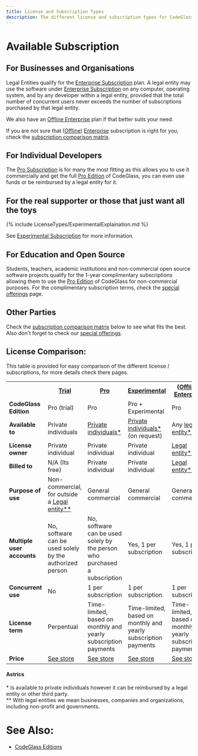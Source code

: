 ```yaml
---
title: License and Subscription Types
description: The different license and subscription types for CodeGlass
---
```

# Available Subscription

## For Businesses and Organisations
Legal Entities qualify for the [Enterprise Subscription](LicenseTypes/EnterpriseSubscription.md) plan. A legal entity may use the software under [Enterprise Subscription](LicenseTypes/EnterpriseSubscription.md)  on any computer, operating system, and by any developer within a legal entity, provided that the total number of concurrent users never exceeds the number of subscriptions purchased by that legal entity.

We also have an [Offline Enterprise](LicenseTypes/OfflineEnterpriseSubscription.md) plan if that better suits your need.

If you are not sure that ([Offline](LicenseTypes/OfflineEnterpriseSubscription.md)) [Enterprise](LicenseTypes/EnterpriseSubscription.md) subscription is right for you, check the [subscription comparison matrix](#license-comparison).

## For Individual Developers
The [Pro Subscription](LicenseTypes/ProSubscription.md) is for many the most fitting as this allows you to use it commercially and get the full [Pro Edition](Editions/Pro.md) of CodeGlass, you can even use funds or be reimbursed by a legal entity for it.


## For the real supporter or those that just want all the toys
{% include LicenseTypes/ExperimentalExplaination.md   %}

See [Experimental Subscription](LicenseTypes/ExperimentalSubscription.md) for more information.


## For Education and Open Source
Students, teachers, academic institutions and non-commercial open source software projects qualify for the 1-year complimentary subscriptions allowing them to use the [Pro Edition](Editions/Pro.md) of CodeGlass for non-commercial purposes. For the complimentary subscription terms, check the [special offerings](LicenseTypes/SpecialOffers.md) page.



## Other Parties
Check the [subscription comparison matrix](#license-comparison) below to see what fits the best. Also don't forget to check our [special offerings](LicenseTypes/SpecialOffers.md).


## License Comparison:

This table is provided for easy comparison of the different license / subscriptions, for more details check there pages.
<table >
    <tbody>
        <tr>
            <th width="10%"></th>
            <th width="10%"><a href="TrialLicense">Trial</a></th>
            <th width="10%"><a href="ProSubscription">Pro</a></th>
            <th width="10%"><a href="ExperimentalSubscription">Experimental</a></th>
            <th width="10%">(<a href="OfflineEnterpriseSubscription">Offline</a>) <a href="EnterpriseSubscription">Enterprise</a></th>
        </tr>
        <tr>
            <td><b>CodeGlass Edition</b></td>
            <td>Pro (trial)</td>
            <td>Pro</td>
            <td>Pro + Experimental</td>
            <td>Pro</td>
        </tr>
        <tr>
            <td><b>Available to</b></td>
            <td>Private individuals</td>
            <td><a href="#astrics">Private individuals*</a></td>
            <td><a href="#astrics">Private individuals*</a><br>(on request)</td>
            <td>Any <a href="#astrics">legal entity**</a></td>
        </tr>
        <tr>
            <td><b>License owner</b></td>
            <td>Private individual</td>
            <td>Private individual</td>
            <td>Private individual</td>
            <td><a href="#astrics">Legal entity**</a></td>
        </tr>
        <tr>
            <td><b>Billed to</b></td>
            <td>N/A (Its free)</td>
            <td>Private individual</td>
            <td>Private individual</td>
            <td><a href="#astrics">Legal entity**</a></td>
        </tr>
        <tr>
            <td><b>Purpose of use</b></td>
            <td>Non-commercial, for outside a <a href="#astrics">Legal entity**</a></td>
            <td>General commercial</td>
            <td>General commercial</td>
            <td>General commercial</td>
        </tr>
        <tr>
            <td><b>Multiple user accounts</b></td>
            <td>No, software can be used solely by the authorized person</td>
            <td>No, software can be used solely by the person who purchased a subscription</td>
            <td>Yes, 1 per subscription</td>
            <td>Yes, 1 per subscription</td>
        </tr>
        <tr>
            <td><b>Concurrent use</b></td>
            <td>No</td>
            <td>1 per subscription</td>
            <td>1 per subscription</td>
            <td>1 per subscription</td>
        </tr>
        <tr>
            <td><b>License term</b></td>
            <td>Perpentual</td>
            <td>Time-limited, based on monthly and yearly subscription payments</td>
            <td>Time-limited, based on monthly and yearly subscription payments</td>
            <td>Time-limited, based on monthly and yearly subscription payments</td>
        </tr>
        <tr>
            <td><b>Price</b></td>
            <td><a href="https://codeglass.io/pricing" target="_blank">See store</a></td>
            <td><a href="https://codeglass.io/pricing" target="_blank">See store</a></td>
            <td><a href="https://codeglass.io/pricing" target="_blank">See store</a></td>
            <td><a href="https://codeglass.io/pricing" target="_blank">See store</a></td>
        </tr>
    </tbody>
</table>

#### Astrics
\* Is available to private individuals however it can be reimbursed by a legal entity or other third party. <br/>
\*\* With legal entities we mean businesses, companies and organizations, including non-profit and governments.

# See Also:
- [CodeGlass Editions](Editions.md)